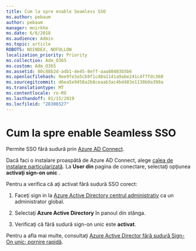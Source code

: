```yaml
---
title: Cum la spre enable Seamless SSO
ms.author: pebaum
author: pebaum
manager: mnirkhe
ms.date: 6/8/2018
ms.audience: Admin
ms.topic: article
ROBOTS: NOINDEX, NOFOLLOW
localization_priority: Priority
ms.collection: Adm_O365
ms.custom: Adm_O365
ms.assetid: 80c88b2d-adb1-4e45-8eff-aaa80403b5b6
ms.openlocfilehash: 9ee9fe3a5cb9f1c40a1141a9abe241c4f7fdc360
ms.sourcegitcommit: d6ea5e9458a2b8ceaab3ac4bd483e1130b9a398a
ms.translationtype: MT
ms.contentlocale: ro-RO
ms.lasthandoff: 01/15/2019
ms.locfileid: "28306527"
---
```

# <a name="how-to-enable-seamless-sso"></a>Cum la spre enable Seamless SSO

Permite SSO fără sudură prin [Azure AD Connect](https://docs.microsoft.com/en-us/azure/active-directory/connect/active-directory-aadconnect).
  
Dacă faci o instalare proaspătă de Azure AD Connect, alege [calea de instalare particularizată](https://docs.microsoft.com/en-us/azure/active-directory/connect/active-directory-aadconnect-get-started-custom). La **User din** pagina de conectare, selectaţi opţiunea **activaţi sign-on unic** . 
  
Pentru a verifica că aţi activat fără sudură SSO corect:
  
1. Faceţi sign in la [Azure Active Directory centrul administrativ](https://aad.portal.azure.com) ca un administrator global. 
    
2. Selectaţi **Azure Active Directory** în panoul din stânga. 
    
3. Verificaţi că fără sudură sign-on unic este **activat**.
    
Pentru a afla mai multe, consultaţi [Azure Active Director fără sudură Sign-On unic: pornire rapidă](https://docs.microsoft.com/en-us/azure/active-directory/connect/active-directory-aadconnect-sso-quick-start).
  

